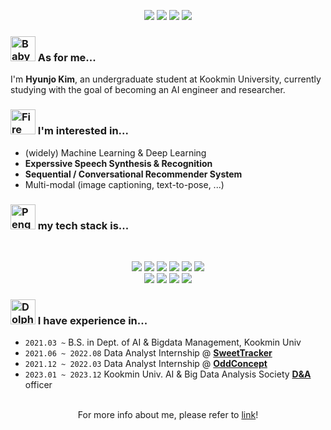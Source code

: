 <div align = "center">
  
  <a href="https://www.instagram.com/meun.zzz/"><img src="https://img.shields.io/badge/Instagram-000000?style=flat&logo=Instagram&logoColor=white"/></a>
  <a href="https://imymeunz.notion.site/Hyunjo-Kim-93d876622d534c0082c527309bc6be17?pvs=4"><img src="https://img.shields.io/badge/Notion-000000?style=flat&logo=Notion&logoColor=white"/></a>
  <a href="https://meunz.tistory.com/"><img src="https://img.shields.io/badge/Tistory-000000?style=flat&logo=Notion&logoColor=white"/></a>
  <a href="mailto:elisha0904@kookmin.ac.kr"><img src="https://img.shields.io/badge/Contact_me!-FFFFFF?style=flat&logo=Gmail&logoColor=black"/></a><br/>
</div>

### <img src="https://raw.githubusercontent.com/Tarikul-Islam-Anik/Animated-Fluent-Emojis/master/Emojis/Animals/Baby%20Chick.png" alt="Baby Chick" width="40" height="40" /> As for me...

I'm **Hyunjo Kim**, an undergraduate student at Kookmin University, currently studying with the goal of becoming an AI engineer and researcher.


### <img src="https://raw.githubusercontent.com/Tarikul-Islam-Anik/Animated-Fluent-Emojis/master/Emojis/Travel%20and%20places/Fire.png" alt="Fire" width="40" height="40" /> I'm interested in...
- (widely) Machine Learning & Deep Learning
- **Experssive Speech Synthesis & Recognition**
- **Sequential / Conversational Recommender System**
- Multi-modal (image captioning, text-to-pose, ...)


### <img src="https://raw.githubusercontent.com/Tarikul-Islam-Anik/Animated-Fluent-Emojis/master/Emojis/Animals/Penguin.png" alt="Penguin" width="40" height="40" /> my tech stack is...

<br/>
<p align="center">
  <img src="https://img.shields.io/badge/Python-3766AB?style=flat&logo=Python&logoColor=white"/>
  <img src="https://img.shields.io/badge/Pytorch-EE4C2C?style=flat&logo=Pytorch&logoColor=white"/>
  <img src="https://img.shields.io/badge/TensorFlow-FF6F00?style=flat&logo=TensorFlow&logoColor=white"/>
  <img src="https://img.shields.io/badge/OpenCV-5C3EE8?style=flat&logo=OpenCV&logoColor=white"/>
  <img src="https://img.shields.io/badge/R-276DC3?style=flat&logo=R&logoColor=white"/>
  <img src="https://img.shields.io/badge/MySQL-4479A1?style=flat&logo=MySQL&logoColor=white"/>
  <br/>
  <img src="https://img.shields.io/badge/Anaconda-44A833?style=flat&logo=Anaconda&logoColor=white"/>
  <img src="https://img.shields.io/badge/VSCode-007ACC?style=flat&logo=Visual Studio Code&logoColor=white"/>
  <img src="https://img.shields.io/badge/Jupyter-F37626?style=flat&logo=Jupyter&logoColor=white"/>
  <img src="https://img.shields.io/badge/Google Colab-F9AB00?style=flat&logo=GoogleColab&logoColor=white"/>
</p>

### <img src="https://raw.githubusercontent.com/Tarikul-Islam-Anik/Animated-Fluent-Emojis/master/Emojis/Animals/Dolphin.png" alt="Dolphin" width="40" height="40" /> I have experience in...
- `2021.03 ~` B.S. in Dept. of AI & Bigdata Management, Kookmin Univ   
- `2021.06 ~ 2022.08` Data Analyst Internship @ [**SweetTracker**](http://www.sweettracker.co.kr/)
- `2021.12 ~ 2022.03` Data Analyst Internship @ [**OddConcept**](https://oddconcepts.kr/ko/)
- `2023.01 ~ 2023.12` Kookmin Univ. AI & Big Data Analysis Society [**D&A**](https://cms.kookmin.ac.kr/dna/index.do) officer

<br/>
<div align="center"> For more info about me, please refer to <a href="https://imymeunz.notion.site/Hyunjo-Kim-93d876622d534c0082c527309bc6be17?pvs=4">link</a>! </div>
